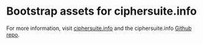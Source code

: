 # Bootstrap assets for ciphersuite.info

For more information, visit [ciphersuite.info](https://ciphersuite.info) and the ciphersuite.info [Github repo](https://github.com/hcrudolph/ciphersuite.info).